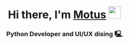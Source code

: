 <h1 align="center">Hi there, I'm <a href=""tg://user?id=700178752"" target="_blank">Motus</a> 
<img src="https://github.com/blackcater/blackcater/raw/main/images/Hi.gif" height="32"/></h1>
<h3 align="center">Python Developer and UI/UX dising &#128435;</h3>
